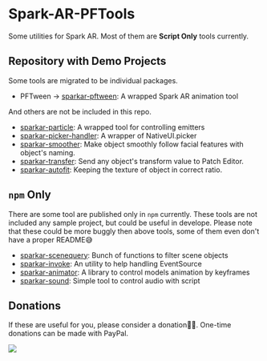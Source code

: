 # Spark-AR-PFTools
Some utilities for Spark AR. Most of them are **Script Only** tools currently.

## Repository with Demo Projects
Some tools are migrated to be individual packages.
- PFTween -> [sparkar-pftween](https://github.com/pofulu/sparkar-pftween): A wrapped Spark AR animation tool

And others are not be included in this repo.
- [sparkar-particle](https://github.com/pofulu/sparkar-particle): A wrapped tool for controlling emitters
- [sparkar-picker-handler](https://github.com/pofulu/sparkar-picker-handler): A wrapper of NativeUI.picker
- [sparkar-smoother](https://github.com/pofulu/sparkar-smoother): Make object smoothly follow facial features with object's naming.
- [sparkar-transfer](https://github.com/pofulu/sparkar-transfer): Send any object's transform value to Patch Editor.
- [sparkar-autofit](https://github.com/pofulu/sparkar-autofit): Keeping the texture of object in correct ratio.

## `npm` Only
There are some tool are published only in `npm` currently. These tools are not included any sample project, but could be useful in develope. Please note that these could be more buggly then above tools, some of them even don't have a proper README😅
- [sparkar-scenequery](https://www.npmjs.com/package/sparkar-scenequery): Bunch of functions to filter scene objects
- [sparkar-invoke](https://www.npmjs.com/package/sparkar-invoke): An utility to help handling EventSource
- [sparkar-animator](https://www.npmjs.com/package/sparkar-animator): A library to control models animation by keyframes
- [sparkar-sound](https://www.npmjs.com/package/sparkar-sound): Simple tool to control audio with script

## Donations
If these are useful for you, please consider a donation🙏🏼. One-time donations can be made with PayPal.

[![](https://www.paypalobjects.com/en_US/i/btn/btn_donateCC_LG.gif)](https://www.paypal.com/cgi-bin/webscr?cmd=_s-xclick&hosted_button_id=HW99ESSALJZ36)

